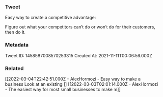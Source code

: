 ### Tweet
Easy way to create a competitive advantage: 

Figure out what your competitors can’t do or won’t do for their customers, then do it.

### Metadata
Tweet ID: 1458587008570253315
Created At: 2021-11-11T00:06:56.000Z

### Related
[[2022-03-04T22:42:51.000Z - AlexHormozi - Easy way to make a business Look at an existing ]]
[[2022-03-03T02:01:14.000Z - AlexHormozi - The easiest way for most small businesses to make m]]

